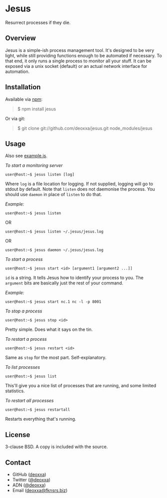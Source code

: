 Jesus
=====

Resurrect processes if they die.

Overview
--------

Jesus is a simple-ish process management tool. It's designed to be very light,
while still providing functions enough to be automated if necessary. To that
end, it only runs a single process to monitor all your stuff. It can be exposed
via a unix socket (default) or an actual network interface for automation.

Installation
------------

Available via [npm](http://npmjs.org/):

> $ npm install jesus

Or via git:

> $ git clone git://github.com/deoxxa/jesus.git node_modules/jesus

Usage
-----

Also see [example.js](https://github.com/deoxxa/jesus/blob/master/example.js).

_To start a monitoring server_

`user@host:~$ jesus listen [log]`

Where `log` is a file location for logging. If not supplied, logging will go to
stdout by default. Note that `listen` does not daemonise the process. You should
use `daemon` in place of `listen` to do that.

_Example:_

`user@host:~$ jesus listen`

OR

`user@host:~$ jesus listen ~/.jesus/jesus.log`

OR

`user@host:~$ jesus daemon ~/.jesus/jesus.log`

_To start a process_

`user@host:~$ jesus start <id> [argument1 [argument2 ...]]`

`id` is a string. It tells Jesus how to identify your process to you. The
`argument` bits are basically just the rest of your command.

_Example:_

`user@host:~$ jesus start nc.1 nc -l -p 8001`

_To stop a process_

`user@host:~$ jesus stop <id>`

Pretty simple. Does what it says on the tin.

_To restart a process_

`user@host:~$ jesus restart <id>`

Same as `stop` for the most part. Self-explanatory.

_To list processes_

`user@host:~$ jesus list`

This'll give you a nice list of processes that are running, and some limited
statistics.

_To restart all processes_

`user@host:~$ jesus restartall`

Restarts everything that's running.

License
-------

3-clause BSD. A copy is included with the source.

Contact
-------

* GitHub ([deoxxa](http://github.com/deoxxa))
* Twitter ([@deoxxa](http://twitter.com/deoxxa))
* ADN ([@deoxxa](https://alpha.app.net/deoxxa))
* Email ([deoxxa@fknsrs.biz](mailto:deoxxa@fknsrs.biz))
